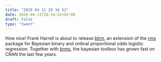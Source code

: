 ```yaml
---
title: "2020 04 11 20 16 52"
date: 2020-04-11T20:16:52+02:00
draft: false
type: "tweet"
---
```

How nice! Frank Harrell is about to release [blrm](http://hbiostat.org/R/rms/blrm.html), an extension of the [rms](https://cran.r-project.org/web/packages/rms/index.html) package for Bayesian binary and ordinal proportional odds logistic regression. Together with [brms](https://cran.r-project.org/web/packages/brms/index.html), the bayesian toolbox has grown fast on CRAN the last few years.
